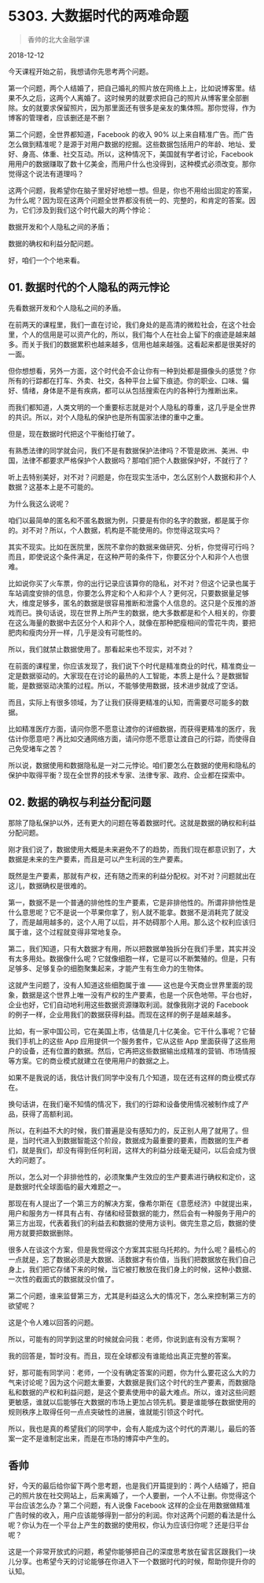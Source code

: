 # 5303. 大数据时代的两难命题

> 香帅的北大金融学课

2018-12-12


今天课程开始之前，我想请你先思考两个问题。

第一个问题，两个人结婚了，把自己婚礼的照片放在网络上上，比如说博客里。结果不久之后，这两个人离婚了。这时候男的就要求把自己的照片从博客里全部删除。女的就要求保留照片，因为那里面还有很多是亲友的集体照。那你觉得，作为博客的管理者，应该删还是不删？

第二个问题，全世界都知道，Facebook 的收入 90% 以上来自精准广告。而广告怎么做到精准呢？是源于对用户数据的挖掘。这些数据包括用户的年龄、地址、爱好、身高、体重、社交互动。所以，这种情况下，美国就有学者讨论，Facebook 用用户的数据赚取了数十亿美金，而用户什么也没得到，这种模式必须改变。那你觉得这个说法有道理吗？

这两个问题，我希望你在脑子里好好地想一想。但是，你也不用给出固定的答案，为什么呢？因为现在这两个问题全世界都没有统一的、完整的，和肯定的答案。因为，它们涉及到我们这个时代最大的两个悖论：

数据开发和个人隐私之间的矛盾；

数据的确权和利益分配问题。

好，咱们一个个地来看。

## 01. 数据时代的个人隐私的两元悖论

先看数据开发和个人隐私之间的矛盾。

在前两天的课程里，我们一直在讨论，我们身处的是高清的微粒社会，在这个社会里，个人的信用是可以资产化的，所以，我们每个人在社会上留下的痕迹是越来越多。而关于我们的数据累积也越来越多，信用也越来越强。这看起来都是很美好的一面。

但你想想看，另外一方面，这个时代会不会让你有一种到处都是摄像头的感觉？你所有的行踪都在打车、外卖、社交，各种平台上留下痕迹。你的职业、口味、偏好、情绪，身体是不是有疾病，都可以从包括搜索在内的各种行为推断出来。

而我们都知道，人类文明的一个重要标志就是对个人隐私的尊重，这几乎是全世界的共识。所以，对个人隐私的保护也是所有国家法律的重中之重。

但是，现在数据时代把这个平衡给打破了。

有熟悉法律的同学就会问，我们不是有数据保护法律吗？不管是欧洲、美洲、中国，法律不都要求严格保护个人数据吗？那咱们把个人数据保护好，不就行了？

听上去特别美好，对不对？问题是，你在现实生活中，怎么区别个人数据和非个人数据？这基本上是不可能的。

为什么我这么说呢？

咱们以最简单的匿名和不匿名数据为例，只要是有你的名字的数据，都是属于你的。对不对？所以，个人数据，机构是不能使用的。你觉得这现实吗？

其实不现实。比如在医院里，医院不拿你的数据来做研究、分析，你觉得可行吗？而且，即使说这个条件满足，在这种严苛的条件下，你要区分个人和非个人也很难。

比如说你买了火车票，你的出行记录应该算你的隐私，对不对？但这个记录也属于车站调度安排的信息，你要怎么界定和个人和非个人？更何况，只要数据量足够大，维度足够多，匿名的数据是很容易推断和泄露个人信息的。这只是个反推的游戏而已。换句话说，现在世界上所产生的数据，绝大多数都是和个人相关的，你要在这么海量的数据中去区分个人和非个人，就像在那种肥瘦相间的雪花牛肉，要把肥肉和瘦肉分开一样，几乎是没有可能性的。

所以，我们就禁止数据使用了。那看起来也不现实，对不对？

在前面的课程里，你应该发现了，我们说下个时代是精准商业的时代，精准商业一定是数据驱动的。大家现在在讨论的最热的人工智能，本质上是什么？是数据智能，是数据驱动决策的过程。所以，不能够使用数据，技术进步就成了空话。

而且，实际上有很多领域，为了让我们获得更精准的认知，而需要尽可能多的数据。

比如精准医疗方面，请问你愿不愿意让渡你的详细数据，而获得更精准的医疗，我估计你愿意吧？再比如交通网络方面，请问你愿不愿意让渡自己的行踪，而使得自己免受堵车之苦？

所以说，数据使用和数据隐私是一对二元悖论。咱们要怎么在数据的使用和隐私的保护中取得平衡？现在全世界的技术专家、法律专家、政府、企业都在探索中。

## 02. 数据的确权与利益分配问题

那除了隐私保护以外，还有更大的问题在等着数据时代。这就是数据的确权和利益分配问题。

刚才我们说了，数据使用大概是未来避免不了的趋势，而我们现在都意识到了，大数据是未来的生产要素，而且是可以产生利润的生产要素。

既然是生产要素，那就有产权，还有随之而来的利益分配权。对不对？问题就出在这儿，数据确权是很难的。

第一，数据不是一个普通的排他性的生产要素，它是非排他性的。所谓非排他性是什么意思呢？它不是说一个苹果你拿了，别人就不能拿。数据不是消耗完了就没了，而是越用越多的，这个人用了以后，并不妨碍那个人用。那么这个权利应该归属于谁，这个过程就变得非常地复杂。

第二，我们知道，只有大数据才有用，所以把数据单独拆分在我们手里，其实并没有太多用处。数据像什么呢？它就像细胞一样，它是可以不断繁殖的。但是，只有足够多、足够复杂的细胞聚集起来，才能产生有生命力的生物体。

这就产生问题了，没有人知道这些细胞属于谁 —— 这也是今天商业世界里面的现象，数据是这个世界上唯一没有产权的生产要素，也是一个灰色地带。平台也好，企业也好，它们自动地利用这些数据资源赚取利润。就像我刚才说的 Facebook 的例子一样，企业用我们的数据获得利益。而现在这样的例子是越来越多。

比如，有一家中国公司，它在美国上市，估值是几十亿美金。它干什么事呢？它替我们手机上的这些 App 应用提供一个服务套件，它从这些 App 里面获得了这些用户的设备，还有位置的数据。然后，它再把这些数据输出成精准的营销、市场情报等方案。它的商业模式就建立在使用用户的数据之上。

如果不是我说的话，我估计我们同学中没有几个知道，现在还有这样的商业模式存在。

换句话讲，在我们毫不知情的情况下，我们的行踪和设备使用情况被制作成了产品，获得了高额利润。

所以，在利益不大的时候，我们普遍是没有感知力的，反正别人用了就用了。但是，当时代进入到数据智能这个阶段，数据成为最重要的要素，而数据的生产者们，就是我们，却没有得到任何利润，这样大的利益分歧毫无疑问，以后会成为很大的问题了。

所以，怎么对一个非排他性的，必须聚集产生效应的生产要素进行确权和定价，这是数据时代全球面临的最大难题之一。

那现在有人提出了一个第三方的解决方案，像希尔斯在《意愿经济》中就提出来，用户和服务方一样具有占有、存储和经营数据的能力，然后会有一种服务于用户的第三方出现，代表着我们的利益去和数据的使用方谈判。做完生意之后，数据的使用方就要把数据删除。

很多人在谈这个方案，但是我觉得这个方案其实挺乌托邦的。为什么呢？最核心的一点就是，忘了数据必须是大数据、活数据才有价值，当我们把数据放在我们自己身上，我们把它存储下来的时候，当它被打散放在我们身上的时候，这种小数据、一次性的截面式的数据就没价值了。

第二个问题，谁来监督第三方，尤其是利益这么大的情况下，怎么来控制第三方的欲望呢？

这是个令人难以回答的问题。

所以，可能有的同学到这里的时候就会问我：老师，你说到底有没有方案啊？

我的回答是，暂时没有。而且，现在全球都没有谁能给出真正完整的答案。

好，那可能有同学问：老师，一个没有确定答案的问题，你为什么要花这么大的力气来讨论呢？因为这个问题太重要，大数据是我们这个时代的生产要素，而数据隐私和数据的产权和利益问题，是这个要素使用中的最大难点。所以，谁对这些问题更敏感，谁就以后能够在大数据的市场上更加占领先机。要是谁能够在数据使用的规则秩序上取得任何一点点突破性的进展，谁就能引领这个时代。

所以，我也是真的希望我们的同学中，会有人能成为这个时代的弄潮儿，最后的答案一定不是谁制定出来，而是在市场的博弈中产生的。

## 香帅

好，今天的最后给你留下两个思考题，也是我们开篇提到的：两个人结婚了，把自己的照片放在社交网站上，后来离婚了，一个人要删，一个人不让删。你觉得这个平台应该怎么办？第二个问题，有人说像 Facebook 这样的企业在用数据做精准广告时候的收入，用户应该能够得到一部分的利润。你对这两个问题的看法是什么呢？你认为在一个平台上产生的数据的使用权，你认为应该归你呢？还是归平台呢？

这是一个非常开放式的问题，希望你能够把自己的深度思考放在留言区跟我们一块儿分享。也希望今天的讨论能够在你进入下一个数据时代的时候，帮助你提升你的认知。

